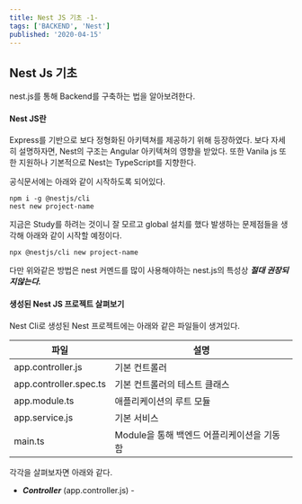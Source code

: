 ```yaml
---
title: Nest JS 기초 -1-
tags: ['BACKEND', 'Nest']
published: '2020-04-15'
---
```

## Nest Js 기초
nest.js를 통해 Backend를 구축하는 법을 알아보려한다.
#### Nest JS란
Express를 기반으로 보다 정형화된 아키텍쳐를 제공하기 위해 등장하였다. 보다 자세히 설명하자면, Nest의 구조는 Angular 아키텍쳐의 영향을 받았다. 또한 Vanila js 또한 지원하나 기본적으로 Nest는 TypeScript를 지향한다.

공식문서에는 아래와 같이 시작하도록 되어있다.
```
npm i -g @nestjs/cli
nest new project-name
```
지금은 Study를 하려는 것이니 잘 모르고 global 설치를 했다 발생하는 문제점들을 생각해 아래와 같이 시작할 예정이다.
```
npx @nestjs/cli new project-name
```
다만 위와같은 방법은 nest 커멘드를 많이 사용해야하는 nest.js의 특성상 ***절대 권장되지않는다.***
#### 생성된 Nest JS 프로젝트 살펴보기
Nest Cli로 생성된 Nest 프로젝트에는 아래와 같은 파일들이 생겨있다.

| 파일 | 설명 |
|---|---|
| app.controller.js | 기본 컨트롤러 |
| app.controller.spec.ts | 기본 컨트롤러의 테스트 클래스 |
| app.module.ts | 애플리케이션의 루트 모듈 |
| app.service.js | 기본 서비스 |
| main.ts | Module을 통해 백엔드 어플리케이션을 기동함 |

각각을 살펴보자면 아래와 같다.
+ ***Controller*** (app.controller.js) -
